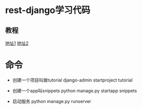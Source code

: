 # rest-django学习代码

## 教程

[地址1](https://www.django-rest-framework.org/tutorial/quickstart/#testing-our-api)
[地址2](https://www.django-rest-framework.org/tutorial/1-serialization/)

# 命令

* 创建一个项目叫做tutorial
django-admin startproject tutorial

* 创建一个app叫snippets
python manage.py startapp snippets

* 启动服务
python manage.py runserver
